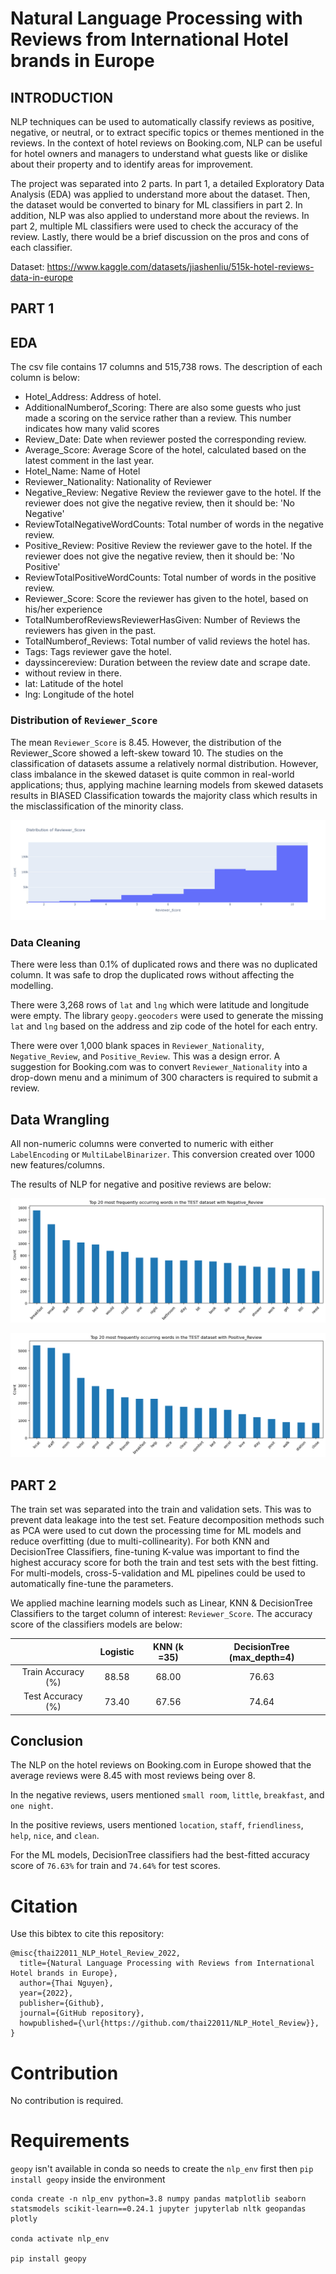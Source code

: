 # Natural Language Processing with Reviews from International Hotel brands in Europe

## INTRODUCTION
NLP techniques can be used to automatically classify reviews as positive, negative, or neutral, or to extract specific topics or themes mentioned in the reviews. In the context of hotel reviews on Booking.com, NLP can be useful for hotel owners and managers to understand what guests like or dislike about their property and to identify areas for improvement. 

The project was separated into 2 parts. In part 1, a detailed Exploratory Data Analysis (EDA) was applied to understand more about the dataset. Then, the dataset would be converted to binary for ML classifiers in part 2. In addition, NLP was also applied to understand more about the reviews. In part 2, multiple ML classifiers were used to check the accuracy of the review. Lastly, there would be a brief discussion on the pros and cons of each classifier. 

Dataset: https://www.kaggle.com/datasets/jiashenliu/515k-hotel-reviews-data-in-europe



## PART 1

## EDA

The csv file contains 17 columns and 515,738 rows. The description of each column is below:

* Hotel_Address: Address of hotel.
* AdditionalNumberof_Scoring: There are also some guests who just made a scoring on the service rather than a review. This number indicates how many valid scores 
* Review_Date: Date when reviewer posted the corresponding review.
* Average_Score: Average Score of the hotel, calculated based on the latest comment in the last year.
* Hotel_Name: Name of Hotel
* Reviewer_Nationality: Nationality of Reviewer
* Negative_Review: Negative Review the reviewer gave to the hotel. If the reviewer does not give the negative review, then it should be: 'No Negative'
* ReviewTotalNegativeWordCounts: Total number of words in the negative review.
* Positive_Review: Positive Review the reviewer gave to the hotel. If the reviewer does not give the negative review, then it should be: 'No Positive'
* ReviewTotalPositiveWordCounts: Total number of words in the positive review.
* Reviewer_Score: Score the reviewer has given to the hotel, based on his/her experience
* TotalNumberofReviewsReviewerHasGiven: Number of Reviews the reviewers has given in the past.
* TotalNumberof_Reviews: Total number of valid reviews the hotel has.
* Tags: Tags reviewer gave the hotel.
* dayssincereview: Duration between the review date and scrape date.
* without review in there.
* lat: Latitude of the hotel
* lng: Longitude of the hotel

### Distribution of `Reviewer_Score`

The mean `Reviewer_Score` is 8.45. However, the distribution of the Reviewer_Score showed a left-skew toward 10. The studies on the classification of datasets assume a relatively normal distribution. However, class imbalance in the skewed dataset is quite common in real-world applications; thus, applying machine learning models from skewed datasets results in BIASED Classification towards the majority class which results in the misclassification of the minority class.

![](assets/EDA_distribution_review_score.png)

### Data Cleaning

There were less than 0.1% of duplicated rows and there was no duplicated column. It was safe to drop the duplicated rows without affecting the modelling.

There were 3,268 rows of `lat` and `lng` which were latitude and longitude were empty. The library `geopy.geocoders` were used to generate the missing `lat` and `lng` based on the address and zip code of the hotel for each entry.

There were over 1,000 blank spaces in `Reviewer_Nationality`, `Negative_Review`, and `Positive_Review`. This was a design error. A suggestion for Booking.com was to convert `Reviewer_Nationality` into a drop-down menu and a minimum of 300 characters is required to submit a review. 

## Data Wrangling

All non-numeric columns were converted to numeric with either `LabelEncoding` or `MultiLabelBinarizer`. This conversion created over 1000 new features/columns.

The results of NLP for negative and positive reviews are below:

![](assets/Datawrangling_top20test_neg.png)

![](assets/Datawrangling_top20test_pos.png)

## PART 2

The train set was separated into the train and validation sets. This was to prevent data leakage into the test set. Feature decomposition methods such as PCA were used to cut down the processing time for ML models and reduce overfitting (due to multi-collinearity). For both KNN and DecisionTree Classifiers, fine-tuning K-value was important to find the highest accuracy score for both the train and test sets with the best fitting. For multi-models, cross-5-validation and ML pipelines could be used to automatically fine-tune the parameters.

We applied machine learning models such as Linear, KNN & DecisionTree Classifiers to the target column of interest: `Reviewer_Score`. 
The accuracy score of the classifiers models are below:

|  | Logistic | KNN (k =35) | DecisionTree (max_depth=4) |
| :-: | :-: | :-: |:-: |
| Train Accuracy (%) | 88.58 | 68.00 | 76.63 |
| Test Accuracy (%)| 73.40 | 67.56 | 74.64 |

## Conclusion

The NLP on the hotel reviews on Booking.com in Europe showed that the average reviews were 8.45 with most reviews being over 8. 

In the negative reviews, users mentioned `small room`, `little`, `breakfast`, and ` one night`. 

In the positive reviews, users mentioned `location`, `staff`, `friendliness`, `help`, `nice`, and `clean`.

For the ML models, DecisionTree classifiers had the best-fitted accuracy score of `76.63%` for train and `74.64%` for test scores. 

# Citation
Use this bibtex to cite this repository:

```
@misc{thai22011_NLP_Hotel_Review_2022,
  title={Natural Language Processing with Reviews from International Hotel brands in Europe},
  author={Thai Nguyen},
  year={2022},
  publisher={Github},
  journal={GitHub repository},
  howpublished={\url{https://github.com/thai22011/NLP_Hotel_Review}},
}
```

# Contribution

No contribution is required.       

# Requirements

`geopy` isn't available in conda so needs to create the `nlp_env` first then `pip install geopy` inside the environment

```
conda create -n nlp_env python=3.8 numpy pandas matplotlib seaborn statsmodels scikit-learn==0.24.1 jupyter jupyterlab nltk geopandas plotly

conda activate nlp_env

pip install geopy
```
